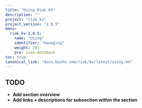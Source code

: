 ```yaml
---
title: "Using Riak KV"
description: ""
project: "riak_kv"
project_version: "2.0.5"
menu:
  riak_kv-2.0.5:
    name: "Using"
    identifier: "managing"
    weight: 201
    pre: icon-database
toc: true
canonical_link: "docs.basho.com/riak/kv/latest/using.md"
---
```


## TODO

- **Add section overview**
- **Add links + descriptions for subsection within the section**

